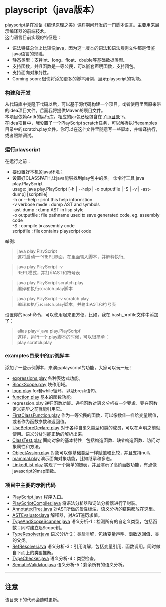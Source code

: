# playscript（java版本）
playscript是在准备《编译原理之美》课程期间开发的一门脚本语言。主要用来展示编译器的前端技术。   
这门语言目前实现的特征是：   
* 语法特征总体上比较像java，因为这一版本的词法和语法规则文件都是借鉴java语言的规则。
* 静态类型：支持int、long、float、double等基础数据类型。
* 支持函数，并且函数是一等公民，可以嵌套声明函数，支持闭包。 
* 支持面向对象特性。  
* Coming soon: 很快将添加更多的脚本用例，展示playscript的功能。

### 构建和开发
从代码库中克隆下代码以后，可以基于源代码构建一个项目。或者使用里面原来带的idea项目文件。后面我将提供Maven的项目文件。  
本项目依赖Antlr的运行库。相应的jar包已经包含在了[lib目录](lib)下。  
在idea项目中，我设置了一个PlayScript scratch任务，可以解析执行examples目录中的scratch.play文件。你可以在这个文件里随意写一些脚本，并编译执行，或者跟踪调试。

### 运行playscript
在运行之前：
* 要设置好本机的java环境；
* 设置好CLASSPATH,让java能够找到play包中的类。
命令行工具 java play.PlayScript     
usage: java play.PlayScript [-h | --help | -o outputfile | -S | -v | -ast-dump] [scriptfile]  
	-h or --help : print this help information  
	-v verbose mode : dump AST and symbols   
	-ast-dump : dump AST in lisp style   
	-o outputfile : file pathname used to save generated code, eg. assembly code   
	-S : compile to assembly code   
	scriptfile : file contains playscript code   

举例:   
>java play.PlayScript    
>这将启动一个REPL界面，在里面输入脚本，并解释执行。   

>java play.PlayScript -v   
>REPL模式，并打印AST和符号表   

>java play.PlayScript scratch.play   
>编译和执行scratch.play脚本   

>java play.PlayScript -v scratch.play   
>编译和执行scratch.play脚本，并输出AST和符号表   

设置你的bash命令，可以使用起来更方便，比如，我在.bash_profile文件中添加了：    
>alias play='java play.PlayScript'   
这样，运行一个.play脚本的时候，可以很简单：  
>play scratch.play

### examples目录中的示例脚本
添加了一些示例脚本，来演示playscript的功能，大家可以玩一玩！    
* [expressions.play](src/examples/expressions.play) 各种表达式功能。
* [BlockScope.play](src/examples/BlockScope.play) 块作用域。
* [loop.play](src/examples/loop.play) for和while循环，以及break语句。
* [function.play](src/examples/function.play) 基本的函数功能。
* [regression.play](src/examples/regression.play) 递归函数功能。递归函数对语义分析有一定要求，要在函数定义完毕之前就能引用它。
* [FirstClassFunction.play](src/examples/FirstClassFunction.play) 作为一等公民的函数，可以像数值一样给变量赋值，或者作为函数参数和返回值。
* [UseBeforeDeclare.play](src/examples/UseBeforeDeclare.play) 对于各种自定义类型和类的成员，可以在声明之前就使用。语义分析时能正确的解析出来。
* [ClassTest.play](src/examples/ClassTest.play) 面向对象的基本特性，包括构造函数、缺省构造函数、访问对象属性和方法。
* [ObjectAssign.play](src/examples/ObjectAssign.play) 对象可以像基础类型一样赋值和比较，并且支持null。
* [mammal.play](src/examples/mammal.play) 演示面向对象功能，比如继承和多态。
* [LinkedList.play](src/examples/LinkedList.play) 实现了一个简单的链表，并且演示了高阶函数功能，有点像javascript的map函数。

### 项目中主要的示例代码
* [PlayScript.java](src/main/play/PlayScript.java) 程序入口。
* [PlayScriptCompiler.java](src/main/play/PlayScriptCompiler.java) 将语法分析器和词法分析器进行了封装。
* [AnnotatedTree.java](src/main/play/AnnotatedTree.java) 对AST所做的属性标注，语义分析的结果都放在这里。
* [ASTEvaluator.java](src/main/play/ASTEvaluator.java) 解释器，对AST遍历求值。
* [TypeAndScopeScanner.java](src/main/play/TypeAndScopeScanner.java) 语义分析-1：检测所有的自定义类型，包括函数；同时建立起Scope树。
* [TypeResolver.java](src/main/play/TypeResolver.java) 语义分析-2：类型消解，包括变量声明、函数返回值、类的父类。
* [RefResolver.java](src/main/play/RefResolver.java) 语义分析-3：引用消解，包括变量引用、函数调用。同时做自下而上的类型推断。
* [TypeChecker.java](src/main/play/TypeChecker.java) 语义分析-4：类型检查。
* [SematicValidator.java](src/main/play/SematicValidator.java) 语义分析-5：剩余所有的语义分析。

---
## 注意
该目录下的代码会随时更新。
